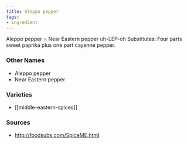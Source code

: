 ```yaml
---
title: Aleppo pepper
tags:
- ingredient
---
```

Aleppo pepper = Near Eastern pepper uh-LEP-oh Substitutes: Four parts sweet paprika plus one part cayenne pepper.

### Other Names

* Aleppo pepper
* Near Eastern pepper

### Varieties

* [[middle-eastern-spices]]

### Sources
* http://foodsubs.com/SpiceME.html
